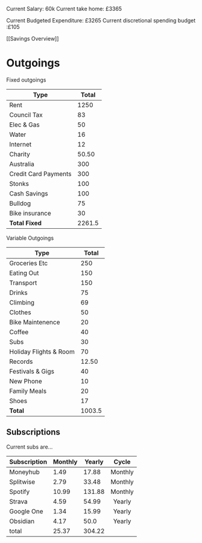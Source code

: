 Current Salary: 60k
Current take home: £3365

Current Budgeted Expenditure: £3265
Current discretional spending budget :£105

[[Savings Overview]]

# Outgoings
Fixed outgoings

| Type                 | Total  |
| -------------------- | ------ |
| Rent                 | 1250   |
| Council Tax          | 83     |
| Elec & Gas           | 50     |
| Water                | 16     |
| Internet             | 12     |
| Charity              | 50.50  |
| Australia            | 300    |
| Credit Card Payments | 300    |
| Stonks               | 100    |
| Cash Savings         | 100    |
| Bulldog              | 75     |
| Bike insurance       | 30     |
| **Total Fixed**      | 2261.5 |
<!-- TBLFM: @>$2=sum(@I..@-1) -->

Variable Outgoings

| Type                   | Total  |
| ---------------------- | ------ |
| Groceries Etc          | 250    |
| Eating Out             | 150    |
| Transport              | 150    |
| Drinks                 | 75     |
| Climbing               | 69     |
| Clothes                | 50     |
| Bike Maintenence       | 20     |
| Coffee                 | 40     |
| Subs                   | 30     |
| Holiday Flights & Room | 70     |
| Records                | 12.50  |
| Festivals & Gigs       | 40     |
| New Phone              | 10     |
| Family Meals           | 20     |
| Shoes                  | 17     |
| **Total**              | 1003.5 |
<!-- TBLFM: @>$2=sum(@I..@-1) -->

## Subscriptions
Current subs are...

| Subscription | Monthly | Yearly |  Cycle  |
| ------------ | ------- | ------ |:-------:|
| Moneyhub     | 1.49    | 17.88  | Monthly |
| Splitwise    | 2.79    | 33.48  | Monthly |
| Spotify      | 10.99   | 131.88 | Monthly |
| Strava       | 4.59    | 54.99  | Yearly  |
| Google One   | 1.34    | 15.99  | Yearly  |
| Obsidian     | 4.17    | 50.0   | Yearly  |
| total        | 25.37   | 304.22 |         |
<!-- TBLFM: @>$2=sum(@I..@-1) -->
<!-- TBLFM: @>$3=sum(@I..@-1) -->


